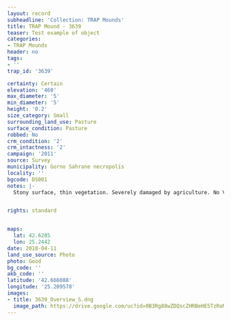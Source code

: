 ```yaml
---
layout: record
subheadline: 'Collection: TRAP Mounds'
title: TRAP Mound - 3639
teaser: Test example of object
categories:
- TRAP Mounds
header: no
tags:
- ''
trap_id: '3639'

certainty: Certain
elevation: '460'
max_diameter: '5'
min_diameter: '5'
height: '0.2'
size_category: Small
surrounding_land_use: Pasture
surface_condition: Pasture
robbed: No
crm_condition: '2'
crm_intactness: '2'
campaign: '2011'
source: Survey
municipality: Gorno Sahrane necropolis
locality: ''
bgcode: DS001
notes: |-
  Stony surface, thin vegetation. Severely damaged by agriculture. No Visibile robbers' trench's.


rights: standard


maps:
  lat: 42.6285
  lon: 25.2442
date: 2018-04-11
land_use_source: Photo
photo: Good
bg_code: ''
akb_code: ''
latitude: '42.666088'
longitude: '25.209578'
images:
- title: 3639_Overview_S.dng
  image_path: https://drive.google.com/uc?id=0B3Rg88wZDQscZHRBeHE5TzRoMzQ
---
```

